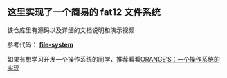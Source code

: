 ## 这里实现了一个简易的 fat12 文件系统

该仓库里有源码以及详细的文档说明和演示视频

参考代码： [**file-system**](https://github.com/MingtaoFu/file-system) 



如果有想学习开发一个操作系统的同学，推荐看看[ORANGE’S：一个操作系统的实现](ORANGE’S：一个操作系统的实现.pdf)  